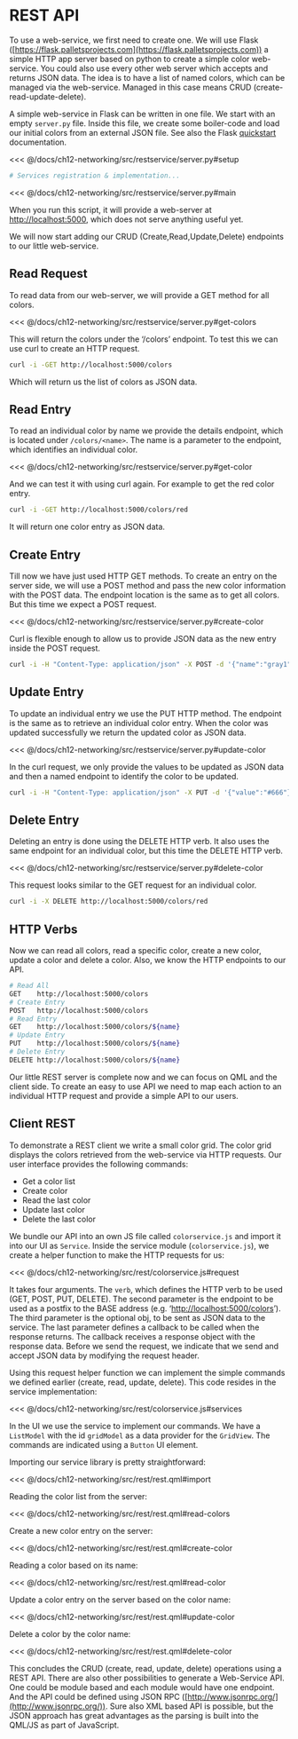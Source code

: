 # REST API

To use a web-service, we first need to create one. We will use Flask ([https://flask.palletsprojects.com](https://flask.palletsprojects.com)) a simple HTTP app server based on python to create a simple color web-service. You could also use every other web server which accepts and returns JSON data. The idea is to have a list of named colors, which can be managed via the web-service. Managed in this case means CRUD (create-read-update-delete).

A simple web-service in Flask can be written in one file. We start with an empty `server.py` file. Inside this file, we create some boiler-code and load our initial colors from an external JSON file. See also the Flask [quickstart](https://flask.palletsprojects.com/en/2.0.x/quickstart/) documentation.

<<< @/docs/ch12-networking/src/restservice/server.py#setup
```python
# Services registration & implementation...
```
<<< @/docs/ch12-networking/src/restservice/server.py#main

When you run this script, it will provide a web-server at [http://localhost:5000](http://localhost:5000), which does not serve anything useful yet.

We will now start adding our CRUD (Create,Read,Update,Delete) endpoints to our little web-service.

## Read Request

To read data from our web-server, we will provide a GET method for all colors.

<<< @/docs/ch12-networking/src/restservice/server.py#get-colors

This will return the colors under the ‘/colors’ endpoint. To test this we can use curl to create an HTTP request.

```sh
curl -i -GET http://localhost:5000/colors
```

Which will return us the list of colors as JSON data.

## Read Entry

To read an individual color by name we provide the details endpoint, which is located under `/colors/<name>`. The name is a parameter to the endpoint, which identifies an individual color.

<<< @/docs/ch12-networking/src/restservice/server.py#get-color

And we can test it with using curl again. For example to get the red color entry.

```sh
curl -i -GET http://localhost:5000/colors/red
```

It will return one color entry as JSON data.

## Create Entry

Till now we have just used HTTP GET methods. To create an entry on the server side, we will use a POST method and pass the new color information with the POST data. The endpoint location is the same as to get all colors. But this time we expect a POST request.

<<< @/docs/ch12-networking/src/restservice/server.py#create-color

Curl is flexible enough to allow us to provide JSON data as the new entry inside the POST request.

```sh
curl -i -H "Content-Type: application/json" -X POST -d '{"name":"gray1","value":"#333"}' http://localhost:5000/colors
```

## Update Entry

To update an individual entry we use the PUT HTTP method. The endpoint is the same as to retrieve an individual color entry. When the color was updated successfully we return the updated color as JSON data.

<<< @/docs/ch12-networking/src/restservice/server.py#update-color

In the curl request, we only provide the values to be updated as JSON data and then a named endpoint to identify the color to be updated.

```sh
curl -i -H "Content-Type: application/json" -X PUT -d '{"value":"#666"}' http://localhost:5000/colors/red
```


## Delete Entry

Deleting an entry is done using the DELETE HTTP verb. It also uses the same endpoint for an individual color, but this time the DELETE HTTP verb.

<<< @/docs/ch12-networking/src/restservice/server.py#delete-color

This request looks similar to the GET request for an individual color.

```sh
curl -i -X DELETE http://localhost:5000/colors/red
```

## HTTP Verbs

Now we can read all colors, read a specific color, create a new color, update a color and delete a color. Also, we know the HTTP endpoints to our API.

```sh
# Read All
GET    http://localhost:5000/colors
# Create Entry
POST   http://localhost:5000/colors
# Read Entry
GET    http://localhost:5000/colors/${name}
# Update Entry
PUT    http://localhost:5000/colors/${name}
# Delete Entry
DELETE http://localhost:5000/colors/${name}
```

Our little REST server is complete now and we can focus on QML and the client side. To create an easy to use API we need to map each action to an individual HTTP request and provide a simple API to our users.

## Client REST

To demonstrate a REST client we write a small color grid. The color grid displays the colors retrieved from the web-service via HTTP requests. Our user interface provides the following commands:

* Get a color list
* Create color
* Read the last color
* Update last color
* Delete the last color

We bundle our API into an own JS file called `colorservice.js` and import it into our UI as `Service`. Inside the service module (`colorservice.js`), we create a helper function to make the HTTP requests for us:

<<< @/docs/ch12-networking/src/rest/colorservice.js#request

It takes four arguments. The `verb`, which defines the HTTP verb to be used (GET, POST, PUT, DELETE). The second parameter is the endpoint to be used as a postfix to the BASE address (e.g. ‘[http://localhost:5000/colors](http://localhost:5000/colors)’). The third parameter is the optional obj, to be sent as JSON data to the service. The last parameter defines a callback to be called when the response returns. The callback receives a response object with the response data. Before we send the request, we indicate that we send and accept JSON data by modifying the request header.

Using this request helper function we can implement the simple commands we defined earlier (create, read, update, delete). This code resides in the service implementation:

<<< @/docs/ch12-networking/src/rest/colorservice.js#services

In the UI we use the service to implement our commands. We have a `ListModel` with the id `gridModel` as a data provider for the `GridView`. The commands are indicated using a `Button` UI element.

Importing our service library is pretty straightforward:

<<< @/docs/ch12-networking/src/rest/rest.qml#import

Reading the color list from the server:

<<< @/docs/ch12-networking/src/rest/rest.qml#read-colors

Create a new color entry on the server:

<<< @/docs/ch12-networking/src/rest/rest.qml#create-color

Reading a color based on its name:

<<< @/docs/ch12-networking/src/rest/rest.qml#read-color

Update a color entry on the server based on the color name:

<<< @/docs/ch12-networking/src/rest/rest.qml#update-color

Delete a color by the color name:

<<< @/docs/ch12-networking/src/rest/rest.qml#delete-color

This concludes the CRUD (create, read, update, delete) operations using a REST API. There are also other possibilities to generate a Web-Service API. One could be module based and each module would have one endpoint. And the API could be defined using JSON RPC ([http://www.jsonrpc.org/](http://www.jsonrpc.org/)). Sure also XML based API is possible, but the JSON approach has great advantages as the parsing is built into the QML/JS as part of JavaScript.




